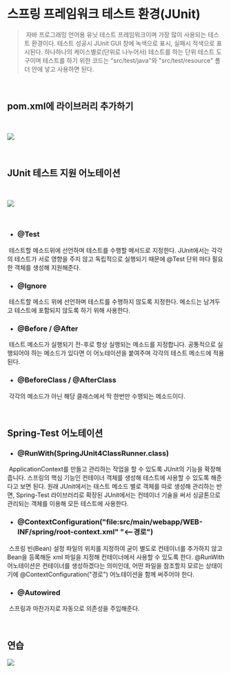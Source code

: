 # 스프링 프레임워크 테스트 환경(JUnit)

> &nbsp;자바 프로그래밍 언어용 유닛 테스트 프레임워크이며 가장 많이 사용되는 테스트 환경이다. 테스트 성공시 JUnit GUI 창에 녹색으로 표시,  실패시 적색으로 표시된다. 하나하나의 케이스별로(단위로 나누어서) 테스트를 하는 단위 테스트 도구이며 테스트를 하기 위한 코드는 "src/test/java"와 "src/test/resource" 폴더 안에 넣고 사용하면 된다.

<br>

## pom.xml에 라이브러리 추가하기

<br>

![](https://user-images.githubusercontent.com/74396651/154190631-48bc578a-cb37-41b3-a336-ca96f6f83da0.png)

<br>

## JUnit 테스트 지원 어노테이션
<br>

![](https://img1.daumcdn.net/thumb/R1280x0/?scode=mtistory2&fname=https%3A%2F%2Fblog.kakaocdn.net%2Fdn%2Fbs88QT%2FbtqCM9tNG2h%2FhMAf7Waj6vxA09cEElfHCK%2Fimg.png)

<br>

- ### @Test <br> 
&nbsp;테스트할 메소드위에 선언하며 테스트를 수행할 메서드로 지정한다. JUnit에서는 각각의 테스트가 서로 영향을 주지 않고 독립적으로 실행되기 때문에 @Test 단위 마다 필요한 객체를 생성해 지원해준다.<br>

- ### @Ignore <br>
&nbsp;테스트할 메소드 위에 선언하며 테스트를 수행하지 않도록 지정한다. 메소드는 남겨두고 테스트에 포함되지 않도록 하기 위해 사용한다.<br>

- ### @Before / @After <br>
&nbsp;테스트 메소드가 실행되기 전-후로 항상 실행되는 메소드를 지정합니다. 공통적으로 실행되어야 하는 메소드가 있다면 이 어노테이션을 붙여주며 각각의 테스트 메소드에 적용된다.<br>

- ### @BeforeClass / @AfterClass <br>
&nbsp;각각의 메소드가 아닌 해당 클래스에서 딱 한번만 수행되는 메소드이다. <br>

<br>

## Spring-Test 어노테이션
- ### @RunWith(SpringJUnit4ClassRunner.class) <br>
&nbsp;ApplicationContext를 만들고 관리하는 작업을 할 수 있도록 JUnit의 기능을 확장해줍니다. 스프링의 핵심 기능인 컨테이너 객체를 생성해 테스트에 사용할 수 있도록 해준다고 보면 된다. 원래 JUnit에서는 테스트 메소드 별로 객체를 따로 생성해 관리하는 반면, Spring-Test 라이브러리로 확장된 JUnit에서는 컨테이너 기술을 써서 싱글톤으로 관리되는 객체를 이용해 모든 테스트에 사용한다.<br>

- ### @ContextConfiguration("file:src/main/webapp/WEB-INF/spring/root-context.xml" "<--경로") <br>
&nbsp;스프링 빈(Bean) 설정 파일의 위치를 지정하여 굳이 별도로 컨테이너를 추가하지 않고 Bean을 등록해둔 xml 파일을 지정해 컨테이너에서 사용할 수 있도록 한다. @RunWith 어노테이션은 컨테이너를 생성하겠다는 의미인데, 어떤 파일을 참조할지 모르는 상태이기에 @ContextConfiguration("경로") 어노테이션을 함께 써주어야 한다.<br>

- ### @Autowired <br>
&nbsp;스프링과 마찬가지로 자동으로 의존성을 주입해준다.

<br>

## 연습

![](https://user-images.githubusercontent.com/74396651/154209130-f61b5751-e9d0-460b-bed9-7dd078714c90.png)
